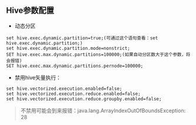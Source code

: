 ## Hive参数配置

- 动态分区
```
set hive.exec.dynamic.partition=true;(可通过这个语句查看：set hive.exec.dynamic.partition;) 
set hive.exec.dynamic.partition.mode=nonstrict; 
SET hive.exec.max.dynamic.partitions=100000;(如果自动分区数大于这个参数，将会报错)
SET hive.exec.max.dynamic.partitions.pernode=100000;
```

- 禁用hive矢量执行：
```
set hive.vectorized.execution.enabled=false;
set hive.vectorized.execution.reduce.enabled=false;
set hive.vectorized.execution.reduce.groupby.enabled=false;
```
> 不禁用可能会到来报错：java.lang.ArrayIndexOutOfBoundsException: 28

